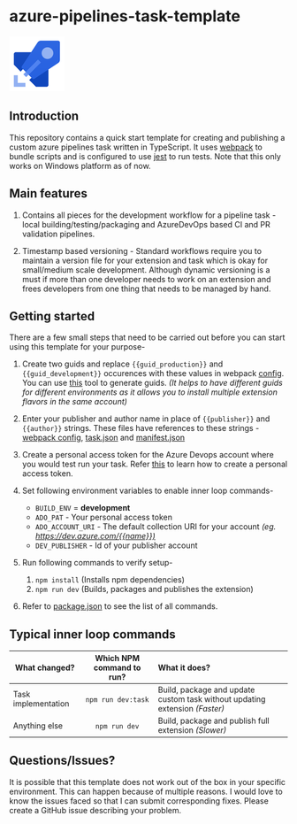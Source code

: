 # azure-pipelines-task-template

![Azure Pipelines](./images/azure-pipelines.png)

## Introduction

This repository contains a quick start template for creating and publishing a custom azure pipelines task written in TypeScript. It uses [webpack](https://webpack.js.org) to bundle scripts and is configured to use [jest](https://jestjs.io/) to run tests. Note that this only works on Windows platform as of now.

## Main features
1. Contains all pieces for the development workflow for a pipeline task - local building/testing/packaging and AzureDevOps based CI and PR validation pipelines.

1. Timestamp based versioning - Standard workflows require you to maintain a version file for your extension and task which is okay for small/medium scale development. Although dynamic versioning is a must if more than one developer needs to work on an extension and frees developers from one thing that needs to be managed by hand. 

## Getting started

There are a few small steps that need to be carried out before you can start using this template for your purpose-

1. Create two guids and replace `{{guid_production}}` and `{{guid_development}}` occurences with these values in webpack [config](webpack.config.js). You can use [this](https://www.guidgenerator.com) tool to generate guids. *(It helps to have different guids for different environments as it allows you to install multiple extension flavors in the same account)*

1. Enter your publisher and author name in place of `{{publisher}}` and `{{author}}` strings. These files have references to these strings - [webpack config](webpack.config.js), [task.json](./src/compliance-check/task.json) and [manifest.json](./src/manifest.json)

1. Create a personal access token for the Azure Devops account where you would test run your task. Refer [this](https://docs.microsoft.com/en-us/azure/devops/organizations/accounts/use-personal-access-tokens-to-authenticate?view=azure-devops) to learn how to create a personal access token.

1. Set following environment variables to enable inner loop commands-
    - `BUILD_ENV` = **development**
    - `ADO_PAT` - Your personal access token
    - `ADO_ACCOUNT_URI` - The default collection URI for your account *(eg. <https://dev.azure.com/{{name}})>*
    - `DEV_PUBLISHER` - Id of your publisher account

1. Run following commands to verify setup-
    1. `npm install` (Installs npm dependencies)
    1. `npm run dev` (Builds, packages and publishes the extension)

1. Refer to [package.json](./package.json) to see the list of all commands.

## Typical inner loop commands

| What changed? | Which NPM command to run? | What it does? |
| ------------- |:-------------:|:----- |
| Task implementation | `npm run dev:task` | Build, package and update custom task without updating extension *(Faster)* |
| Anything else | `npm run dev` | Build, package and publish full extension *(Slower)* |

## Questions/Issues?

It is possible that this template does not work out of the box in your specific environment. This can happen because of multiple reasons. I would love to know the issues faced so that I can submit corresponding fixes. Please create a GitHub issue describing your problem.